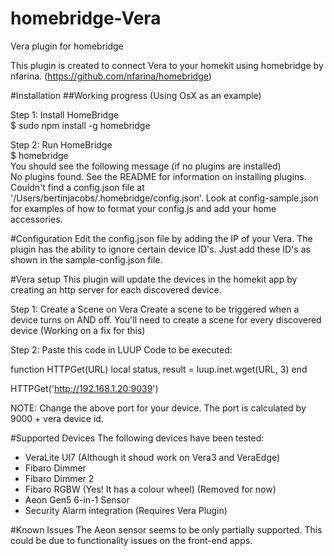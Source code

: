 # homebridge-Vera
Vera plugin for homebridge

This plugin is created to connect Vera to your homekit using homebridge by nfarina. (https://github.com/nfarina/homebridge)


#Installation
##Working progress (Using OsX as an example)

Step 1: Install HomeBridge  
$ sudo npm install -g homebridge  

Step 2: Run HomeBridge  
$ homebridge  
You should see the following message (if no plugins are installed)  
No plugins found. See the README for information on installing plugins.  
Couldn't find a config.json file at '/Users/bertinjacobs/.homebridge/config.json'. Look at config-sample.json for examples of how to format your config.js and add your home accessories.  

#Configuration
Edit the config.json file by adding the IP of your Vera.
The plugin has the ability to ignore certain device ID's. Just add these ID's as shown in the sample-config.json file.

#Vera setup
This plugin will update the devices in the homekit app by creating an http server for each discovered device.

Step 1: Create a Scene on Vera
Create a scene to be triggered when a device turns on AND off.
You'll need to create a scene for every discovered device (Working on a fix for this)

Step 2: Paste this code in LUUP Code to be executed:

function HTTPGet(URL)
     local status, result = luup.inet.wget(URL, 3)
end

HTTPGet('http://192.168.1.20:9039')

NOTE: Change the above port for your device.
The port is calculated by 9000 + vera device id.

#Supported Devices
The following devices have been tested:

* VeraLite UI7 (Although it shoud work on Vera3 and VeraEdge)
* Fibaro Dimmer 
* Fibaro Dimmer 2
* Fibaro RGBW (Yes! It has a colour wheel) (Removed for now)
* Aeon Gen5 6-in-1 Sensor
* Security Alarm integration (Requires Vera Plugin)

#Known Issues
The Aeon sensor seems to be only partially supported. This could be due to functionality issues on the front-end apps.
